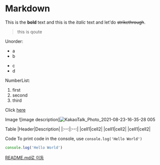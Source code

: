 # **Markdown**

This is the **bold** text and this is the *italic* text and let'do ~~strikethrough~~.

> this is qoute

Unorder:
* a
* b
- c
- d

NumberList:
1. first
2. second
3. third

Click [here](https://www.google.co.kr/webhp?tab=mw)

Image
![image description]![KakaoTalk_Photo_2021-08-23-16-35-28 005](https://user-images.githubusercontent.com/85858672/136395017-cc379eb3-a028-4e32-a521-213eaaafa380.jpeg)


Table
|Header|Description|
|:--:|:--:|
|cell1|cell2|
|cell1|cell2|
|cell1|cell2|

Code
To print code in the console, use `console.log('Hello World')` 

```js
console.log('Hello World')
```

[README.md로 이동](../README.md)
